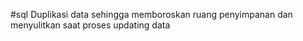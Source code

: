 #sql 
Duplikasi data sehingga memboroskan ruang penyimpanan dan menyulitkan saat proses updating data